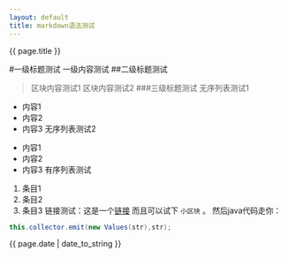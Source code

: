 ```yaml
---
layout: default
title: markdown语法测试
---
```


{{ page.title }}

#一级标题测试
一级内容测试
##二级标题测试
>区块内容测试1
>区块内容测试2
###三级标题测试
无序列表测试1
- 内容1
- 内容2
- 内容3
无序列表测试2
+ 内容1
+ 内容2
+ 内容3
有序列表测试
1. 条目1
2. 条目2
3. 条目3
链接测试：这是一个[链接](http://www.ruanyifeng.com/blog/2012/08/blogging_with_jekyll.html)
而且可以试下 `小区块` 。
然后java代码走你：
```java
this.collector.emit(new Values(str),str);
```

{{ page.date | date_to_string }}
